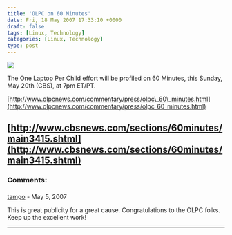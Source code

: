 ```yaml
---
title: 'OLPC on 60 Minutes'
date: Fri, 18 May 2007 17:33:10 +0000
draft: false
tags: [Linux, Technology]
categories: [Linux, Technology]
type: post
---
```


![](http://www.olpcnews.com/images/60-minutes.jpg)

The One Laptop Per Child effort will be profiled on 60 Minutes, this Sunday, May 20th (CBS), at 7pm ET/PT.

[http://www.olpcnews.com/commentary/press/olpc\_60\_minutes.html](http://www.olpcnews.com/commentary/press/olpc_60_minutes.html)

[http://www.cbsnews.com/sections/60minutes/main3415.shtml](http://www.cbsnews.com/sections/60minutes/main3415.shtml)
---
### Comments:
####
[tamgo](http://tamgo.wordpress.com/ "enmanuelr@gmail.com") - <time datetime="2007-05-18 14:04:14">May 5, 2007</time>

This is great publicity for a great cause. Congratulations to the OLPC folks. Keep up the excellent work!
<hr />
